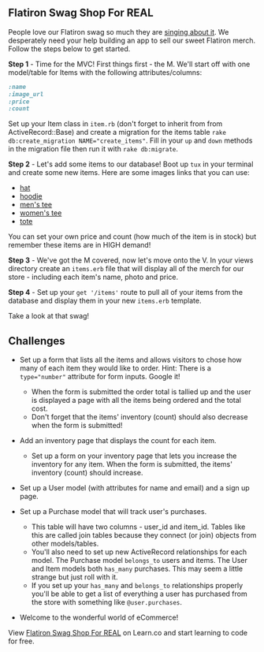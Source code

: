 

## Flatiron Swag Shop For REAL

People love our Flatiron swag so much they are [singing about it](https://docs.google.com/a/flatironschool.com/file/d/0B_qWLnYbXOdPS2tMbHVpOG1GUVE/edit). We desperately need your help building an app to sell our sweet Flatiron merch. Follow the steps below to get started.

**Step 1** - Time for the MVC! First things first - the M. We'll start off with one model/table for Items with the following attributes/columns:

```ruby
:name
:image_url
:price
:count
```

Set up your Item class in `item.rb` (don't forget to inherit from from ActiveRecord::Base) and create a migration for the items table `rake db:create_migration NAME="create_items"`. Fill in your `up` and `down` methods in the migration file then run it with `rake db:migrate`.

**Step 2** - Let's add some items to our database! Boot up `tux` in your terminal and create some new items. Here are some images links that you can use:

+ [hat](https://s3.amazonaws.com/after-school-assets/flatiron-swag-store-lab/flatiron_hat.jpg)
+ [hoodie](https://s3.amazonaws.com/after-school-assets/flatiron-swag-store-lab/flatiron_hoodie.jpg)
+ [men's tee](https://s3.amazonaws.com/after-school-assets/flatiron-swag-store-lab/flatiron_tee_m.jpg)
+ [women's tee](https://s3.amazonaws.com/after-school-assets/flatiron-swag-store-lab/flatiron_tee_w.jpg)
+ [tote](https://s3.amazonaws.com/after-school-assets/flatiron-swag-store-lab/flatiron_tote.jpg)

You can set your own price and count (how much of the item is in stock) but remember these items are in HIGH demand!

**Step 3** - We've got the M covered, now let's move onto the V. In your views directory create an `items.erb` file that will display all of the merch for our store - including each item's name, photo and price.

**Step 4** - Set up your `get '/items'` route to pull all of your items from the database and display them in your new `items.erb` template.

Take a look at that swag!

## Challenges
+ Set up a form that lists all the items and allows visitors to chose how many of each item they would like to order. Hint: There is a `type="number"` attribute for form inputs. Google it!
  * When the form is submitted the order total is tallied up and the user is displayed a page with all the items being ordered and the total cost.
  * Don't forget that the items' inventory (count) should also decrease when the form is submitted!

+ Add an inventory page that displays the count for each item.
  * Set up a form on your inventory page that lets you increase the inventory for any item. When the form is submitted, the items' inventory (count) should increase.

+ Set up a User model (with attributes for name and email) and a sign up page.

+ Set up a Purchase model that will track user's purchases.
  * This table will have two columns - user_id and item_id. Tables like this are called join tables because they connect (or join) objects from other models/tables.
  * You'll also need to set up new ActiveRecord relationships for each model. The Purchase model `belongs_to` users and items. The User and Item models both `has_many` purchases. This may seem a little strange but just roll with it.
  * If you set up your `has_many` and `belongs_to` relationships properly you'll be able to get a list of everything a user has purchased from the store with something like `@user.purchases`.

+ Welcome to the wonderful world of eCommerce!


<p data-visibility='hidden'>View <a href='https://learn.co/lessons/hs-flatiron-swag-store-for-real' title='Flatiron Swag Shop For REAL'>Flatiron Swag Shop For REAL</a> on Learn.co and start learning to code for free.</p>
